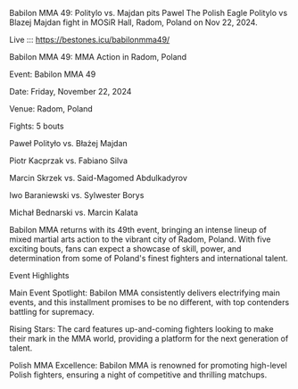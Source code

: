 Babilon MMA 49: Politylo vs. Majdan pits Pawel The Polish Eagle Politylo vs Blazej Majdan fight in MOSiR Hall, Radom, Poland on Nov 22, 2024.

Live ::: https://bestones.icu/babilonmma49/

Babilon MMA 49: MMA Action in Radom, Poland

Event: Babilon MMA 49

Date: Friday, November 22, 2024

Venue: Radom, Poland

Fights: 5 bouts

Paweł Polityło vs. Błażej Majdan

Piotr Kacprzak vs. Fabiano Silva

Marcin Skrzek vs. Said-Magomed Abdulkadyrov

Iwo Baraniewski vs. Sylwester Borys

Michał Bednarski vs. Marcin Kalata

Babilon MMA returns with its 49th event, bringing an intense lineup of mixed martial arts action to the vibrant city of Radom, Poland. With five exciting bouts, fans can expect a showcase of skill, power, and determination from some of Poland's finest fighters and international talent.

Event Highlights

Main Event Spotlight: Babilon MMA consistently delivers electrifying main events, and this installment promises to be no different, with top contenders battling for supremacy.

Rising Stars: The card features up-and-coming fighters looking to make their mark in the MMA world, providing a platform for the next generation of talent.

Polish MMA Excellence: Babilon MMA is renowned for promoting high-level Polish fighters, ensuring a night of competitive and thrilling matchups.
